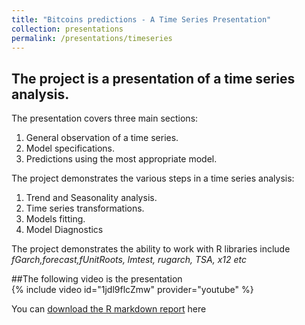 ```yaml
---
title: "Bitcoins predictions - A Time Series Presentation"
collection: presentations
permalink: /presentations/timeseries
---
```


## The project is a presentation of a time series analysis.

The presentation covers three main sections:

  1. General observation of a time series.
  2. Model specifications.
  3. Predictions using the most appropriate model.

The project demonstrates the various steps in a time series analysis:
  1. Trend and Seasonality analysis.
  2. Time series transformations.
  3. Models fitting.
  4. Model Diagnostics

The project demonstrates the ability to work with R libraries include *fGarch,forecast,fUnitRoots, lmtest, rugarch, TSA, x12 etc*

##The following video is the presentation  
{% include video id="1jdl9flcZmw" provider="youtube" %}

You can [download the R markdown report](https://minhphan88.github.io/assets/timeseriesreport.pdf) here
